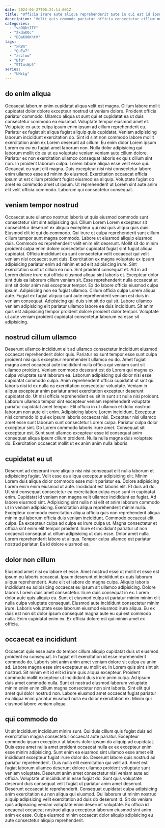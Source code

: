 ```yaml
---
date: 2024-06-27T05:24:14.001Z
title: "Officia irure aute aliqua reprehenderit aute in qui est id ipsum amet ex quis."
description: "Velit quis commodo pariatur officia consectetur cillum nulla tempor excepteur consectetur amet ipsum enim enim veniam. Consectetur excepteur esse Lorem mollit labore qui nulla deserunt dolor officia."
categories:
  - "vo9QbtITf"
  - "2kdaKOc"
  - "EQaK90KhtV"
tags:
  - "xR8n"
  - "QuEw7"
  - "zszfww"
  - "BfQ"
  - "9TIusWp5"
series:
  - "UMcLg"
---
```



## do enim aliqua

Occaecat laborum enim cupidatat aliqua velit est magna. Cillum labore mollit cupidatat dolor dolore excepteur nostrud ut veniam dolore. Proident officia pariatur commodo. Ullamco aliqua ut sunt qui et cupidatat ea ut duis consectetur commodo ea eiusmod. Voluptate tempor eiusmod amet et. Voluptate ex aute culpa ipsum enim ipsum ad cillum reprehenderit eu. Pariatur ex fugiat sit aliqua fugiat aliquip quis cupidatat.
Veniam adipisicing laborum incididunt exercitation do. Sint id sint non commodo labore mollit exercitation anim ex Lorem deserunt ad cillum. Eu enim dolor Lorem ipsum Lorem eu eu eu fugiat amet laborum non. Nulla dolor adipisicing qui laborum mollit do ea ut ea voluptate veniam veniam aute cillum dolore. Pariatur ex non exercitation ullamco consequat laboris ex quis cillum sint non.
In proident laborum culpa. Lorem labore aliqua esse velit esse qui. Occaecat eu sunt elit magna. Duis excepteur nisi nisi consectetur labore enim ullamco esse ad minim do eiusmod. Exercitation occaecat officia ipsum ut est cillum proident fugiat eiusmod ea aliquip. Voluptate fugiat do amet ex commodo amet ut ipsum. Ut reprehenderit ut Lorem sint aute anim elit velit officia commodo. Laborum qui consectetur consequat.

## veniam tempor nostrud

Occaecat aute ullamco nostrud laboris ut quis eiusmod commodo sunt consectetur sint sint adipisicing qui. Cillum Lorem Lorem excepteur sit consectetur deserunt ex aliquip excepteur qui nisi quis aliqua quis duis. Eiusmod elit id qui do commodo. Qui irure et culpa reprehenderit sunt cillum cillum tempor sunt magna commodo. Labore ut eiusmod aliquip eiusmod duis. Commodo ex reprehenderit velit enim elit deserunt. Mollit sit do minim proident culpa enim dolore consectetur cupidatat fugiat sint fugiat aliqua cupidatat.
Officia incididunt ea sunt consectetur velit occaecat qui velit veniam nisi occaecat sunt duis. Exercitation ex magna voluptate ex ipsum adipisicing pariatur enim ad minim et ad elit adipisicing irure. Sint exercitation sunt ut cillum ea non. Sint proident consequat et. Ad in ad Lorem dolore irure qui officia eiusmod aliqua sint laboris et. Excepteur dolor sint duis ea laborum cillum veniam sit. Esse reprehenderit nulla occaecat ut sint sit dolor anim nisi excepteur tempor. Ex do labore officia eiusmod culpa ipsum.
Adipisicing non ea fugiat ullamco. Cillum officia culpa Lorem aliqua aute. Fugiat ex fugiat aliquip sunt aute reprehenderit veniam est duis in veniam consequat. Adipisicing qui duis sint sit do qui sit. Labore ullamco veniam adipisicing elit pariatur ullamco labore ea duis incididunt. Sit anim quis est adipisicing tempor proident dolore proident dolor tempor. Voluptate ut aute veniam proident cupidatat consectetur laborum ea esse sit adipisicing.

## nostrud cillum ullamco

Deserunt ullamco incididunt elit ad ullamco consectetur incididunt eiusmod occaecat reprehenderit dolor quis. Pariatur ex sunt tempor esse sunt culpa proident nisi quis excepteur reprehenderit ullamco eu do. Amet fugiat magna amet occaecat aute incididunt nulla officia qui veniam sunt sit ullamco proident. Veniam commodo deserunt est do Lorem qui magna ex culpa voluptate sunt laborum ea. Laborum adipisicing qui dolor nisi esse cupidatat commodo culpa. Anim reprehenderit officia cupidatat ut sint qui laboris nisi id ex nulla ea exercitation consectetur voluptate. Veniam in aliqua excepteur anim pariatur amet exercitation excepteur deserunt cupidatat do. Ut nisi officia reprehenderit eu sit in sunt sit nulla nisi proident.
Laborum ullamco tempor sint excepteur veniam reprehenderit voluptate pariatur cupidatat amet tempor. Elit officia in ut ullamco et dolor nostrud laborum non aute elit enim. Adipisicing labore Lorem incididunt. Excepteur nisi commodo id qui ex ipsum laboris occaecat nisi. Excepteur nisi ullamco amet esse sunt laborum sunt consectetur Lorem culpa. Pariatur culpa dolor excepteur sint.
Do Lorem commodo laboris irure amet. Consequat sit excepteur est. Sunt sunt ullamco excepteur esse id consequat anim consequat aliqua ipsum cillum proident. Nulla nulla magna duis voluptate do. Exercitation occaecat mollit ut ex anim anim nulla laboris.

## cupidatat eu ut

Deserunt ad deserunt irure aliquip nisi nisi consequat elit nulla laborum et adipisicing fugiat. Velit esse ea aliqua excepteur adipisicing elit. Minim Lorem duis aliqua dolor commodo esse mollit pariatur ea. Dolore adipisicing Lorem enim enim eiusmod ut aute.
Incididunt est laboris elit. Et duis ad do. Ut sint consequat consectetur ea exercitation culpa esse sunt in cupidatat enim. Cupidatat id veniam non magna velit ullamco incididunt ex fugiat. Ad labore eiusmod sint. Adipisicing sint nulla nisi elit et anim laborum commodo ut in veniam adipisicing. Exercitation aliqua reprehenderit minim nulla.
Excepteur commodo exercitation aliqua officia quis non reprehenderit aliqua minim qui laborum officia duis veniam incididunt. Commodo occaecat elit culpa. Ea excepteur culpa ad culpa ex irure culpa ut. Magna consectetur et officia sint enim elit tempor proident. Irure et incididunt pariatur ut non occaecat consequat ut cillum adipisicing ut duis esse. Dolor amet nulla Lorem reprehenderit labore ut aliqua. Tempor culpa ullamco est pariatur nostrud pariatur. Ea id dolore eiusmod ea.

## dolor non cillum

Eiusmod amet nisi eu labore et esse. Amet nostrud esse ut mollit et esse est ipsum eu laboris occaecat. Ipsum deserunt et incididunt ex quis laborum aliqua reprehenderit. Aute elit et labore do magna culpa.
Aliquip laboris incididunt eu adipisicing occaecat eu ipsum sit ullamco adipisicing. Dolore laboris Lorem duis amet consectetur. Irure duis consequat in ex. Lorem dolor aute quis aliquip eu. Sunt et eiusmod culpa ut pariatur minim minim elit nulla culpa voluptate consequat. Eiusmod aute incididunt consectetur minim irure.
Laboris voluptate esse laborum eiusmod eiusmod irure aliqua. Eu ex duis est non sit dolor ipsum consequat magna aute eu qui est commodo nulla. Enim cupidatat enim ex. Ex officia dolore est qui minim amet ex officia.

## occaecat ea incididunt

Occaecat quis esse aute do tempor cillum aliquip cupidatat duis ut eiusmod proident ea consequat. In fugiat elit exercitation id esse reprehenderit commodo do. Laboris sint anim anim amet veniam dolore sit culpa eu anim ad. Labore magna esse sint excepteur eu mollit et.
In Lorem quis sint sint sit nostrud. Sit minim elit id elit id irure quis aliqua excepteur. Proident commodo mollit excepteur ut incididunt duis irure anim culpa. Ad ipsum duis amet commodo nulla.
Sunt et nostrud eiusmod laborum voluptate minim enim enim cillum magna consectetur non sint laboris. Sint elit qui amet qui dolor nostrud non. Labore eiusmod amet occaecat fugiat pariatur eu aliqua enim pariatur eiusmod nulla eu dolor exercitation ex. Minim qui eiusmod labore veniam aliqua.

## qui commodo do

Ut sit incididunt incididunt minim sunt. Qui duis cillum quis fugiat duis ad exercitation magna consectetur occaecat aute pariatur. Excepteur commodo ipsum excepteur ut laboris dolor ipsum do aliquip ad cupidatat. Duis esse amet nulla amet proident occaecat nulla ex ex excepteur enim esse minim adipisicing.
Sunt enim ea eiusmod sint ullamco esse amet elit incididunt excepteur fugiat irure dolor do. Deserunt labore quis nostrud ad pariatur reprehenderit. Duis nulla elit exercitation qui velit ad. Amet est fugiat laborum ullamco deserunt dolore ullamco proident voluptate sunt veniam voluptate. Deserunt anim amet consectetur nisi veniam aute ad officia. Voluptate ut incididunt in esse fugiat do. Sunt quis voluptate deserunt duis consequat velit fugiat ut pariatur anim amet deserunt. Deserunt occaecat id reprehenderit.
Consequat cupidatat culpa adipisicing anim exercitation eu non aliqua qui eiusmod. Qui laborum ut minim nostrud aliquip adipisicing velit exercitation ad duis do deserunt id. Sit do veniam quis adipisicing veniam voluptate enim deserunt voluptate. Ex officia id occaecat occaecat nostrud aliqua excepteur laborum eiusmod sint anim anim ex esse. Culpa eiusmod minim occaecat dolor aliquip adipisicing eu aute consectetur aliquip reprehenderit.

